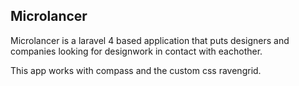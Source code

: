 ## Microlancer

Microlancer is a laravel 4 based application that puts designers and companies looking for designwork in contact with eachother.

This app works with compass and the custom css ravengrid.
